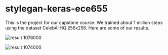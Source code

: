 # stylegan-keras-ece655

This is the project for our capstone course. We trained about 1 million steps using the dataset CelebA-HQ 256x256. Here are some of our results.

![result 1076000](https://raw.githubusercontent.com/freegyp/stylegan-keras-ece655/master/image-bucket/generated_images/1076000.jpg)

![result 1074000](https://raw.githubusercontent.com/freegyp/stylegan-keras-ece655/master/image-bucket/generated_images/1074000.jpg)
